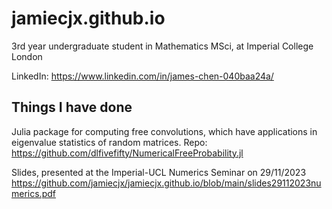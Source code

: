 # jamiecjx.github.io

3rd year undergraduate student in Mathematics MSci, at Imperial College London

LinkedIn: https://www.linkedin.com/in/james-chen-040baa24a/


## Things I have done
Julia package for computing free convolutions, which have applications in eigenvalue statistics of random matrices.
Repo: https://github.com/dlfivefifty/NumericalFreeProbability.jl

Slides, presented at the Imperial-UCL Numerics Seminar on 29/11/2023 https://github.com/jamiecjx/jamiecjx.github.io/blob/main/slides29112023numerics.pdf

